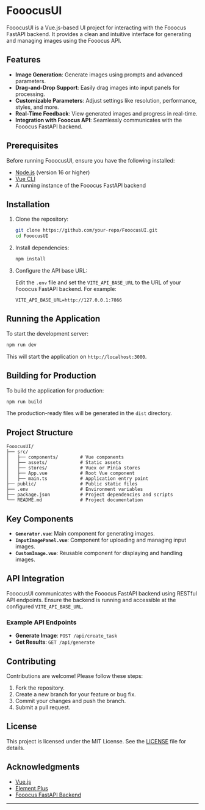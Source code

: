 # FooocusUI

FooocusUI is a Vue.js-based UI project for interacting with the Fooocus FastAPI backend. It provides a clean and intuitive interface for generating and managing images using the Fooocus API.

## Features

- **Image Generation**: Generate images using prompts and advanced parameters.
- **Drag-and-Drop Support**: Easily drag images into input panels for processing.
- **Customizable Parameters**: Adjust settings like resolution, performance, styles, and more.
- **Real-Time Feedback**: View generated images and progress in real-time.
- **Integration with Fooocus API**: Seamlessly communicates with the Fooocus FastAPI backend.

## Prerequisites

Before running FooocusUI, ensure you have the following installed:

- [Node.js](https://nodejs.org/) (version 16 or higher)
- [Vue CLI](https://cli.vuejs.org/)
- A running instance of the Fooocus FastAPI backend

## Installation

1. Clone the repository:

   ```bash
   git clone https://github.com/your-repo/FooocusUI.git
   cd FooocusUI
   ```

2. Install dependencies:

   ```bash
   npm install
   ```

3. Configure the API base URL:

   Edit the `.env` file and set the `VITE_API_BASE_URL` to the URL of your Fooocus FastAPI backend. For example:

   ```env
   VITE_API_BASE_URL=http://127.0.0.1:7866
   ```

## Running the Application

To start the development server:

```bash
npm run dev
```

This will start the application on `http://localhost:3000`.

## Building for Production

To build the application for production:

```bash
npm run build
```

The production-ready files will be generated in the `dist` directory.

## Project Structure

```
FooocusUI/
├── src/
│   ├── components/        # Vue components
│   ├── assets/            # Static assets
│   ├── stores/            # Vuex or Pinia stores
│   ├── App.vue            # Root Vue component
│   ├── main.ts            # Application entry point
├── public/                # Public static files
├── .env                   # Environment variables
├── package.json           # Project dependencies and scripts
└── README.md              # Project documentation
```

## Key Components

- **`Generator.vue`**: Main component for generating images.
- **`InputImagePanel.vue`**: Component for uploading and managing input images.
- **`CustomImage.vue`**: Reusable component for displaying and handling images.

## API Integration

FooocusUI communicates with the Fooocus FastAPI backend using RESTful API endpoints. Ensure the backend is running and accessible at the configured `VITE_API_BASE_URL`.

### Example API Endpoints

- **Generate Image**: `POST /api/create_task`
- **Get Results**: `GET /api/generate`

## Contributing

Contributions are welcome! Please follow these steps:

1. Fork the repository.
2. Create a new branch for your feature or bug fix.
3. Commit your changes and push the branch.
4. Submit a pull request.

## License

This project is licensed under the MIT License. See the [LICENSE](LICENSE) file for details.

## Acknowledgments

- [Vue.js](https://vuejs.org/)
- [Element Plus](https://element-plus.org/)
- [Fooocus FastAPI Backend](https://github.com/your-repo/Fooocus)

---
